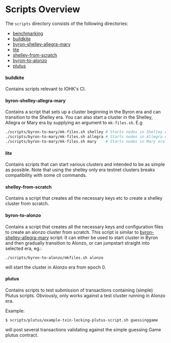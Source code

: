 # Scripts Overview

The `scripts` directory consists of the following directories:
- [benchmarking](#benchmarking)
- [buildkite](#buildkite)
- [byron-shelley-allegra-mary](#byron-shelley-allegra-mary)
- [lite](#lite)
- [shelley-from-scratch](#shelley-from-scratch)
- [byron-to-alonzo](#byron-to-alonzo)
- [plutus](#plutus)

#### buildkite
Contains scripts relevant to IOHK's CI.

#### byron-shelley-allegra-mary
Contains a script that sets up a cluster beginning in the Byron era and can transition to the Shelley era. You can also start a cluster in the Shelley, Allegra or Mary era by supplying an argument to `mk-files.sh`.
E.g
```bash
./scripts/byron-to-mary/mk-files.sh shelley # Starts nodes in Shelley era
./scripts/byron-to-mary/mk-files.sh allegra # Starts nodes in Allegra era
./scripts/byron-to-mary/mk-files.sh mary    # Starts nodes in Mary era
```
#### lite
Contains scripts that can start various clusters and intended to be as simple as possible. Note that using the shelley only era testnet clusters breaks compatibility with some cli commands.

#### shelley-from-scratch
Contains a script that creates all the necessary keys etc to create a shelley cluster from scratch.

#### byron-to-alonzo
Contains a script that creates all the necessary keys and configuration files to create an alonzo cluster from scratch.
This script is similar to [byron-shelley-allegra-mary](#byron-shelley-allegra-mary) script: It can either be used to start cluster in Byron and then gradually transition to Alonzo, or can jumpstart straight into selected era, eg.:
```
./scripts/byron-to-alonzo/mkfiles.sh alonzo
```
will start the cluster in Alonzo era from epoch 0.

#### plutus

Contains scripts to test submission of transactions containing (simple) Plutus scripts. Obviously, only works against a test cluster running in Alonzo era.

Example:
```
$ scripts/plutus/example-txin-locking-plutus-script.sh guessinggame
```
will post several transactions validating against the simple guessing Game plutus contract.
